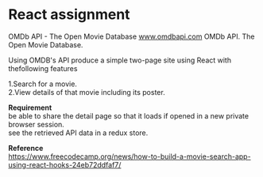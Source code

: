 # React assignment 

OMDb API - The Open Movie Database www.omdbapi.com OMDb API. The Open Movie Database.     

Using OMDB's API produce a simple two-page site using React with thefollowing features

1.Search for a movie.<br>
2.View details of that movie including its poster.

<b>Requirement</b><br>
be able to share the detail page so that it loads if opened in a new private browser session.<br>
see the retrieved API data in a redux store.

<b>Reference</b><br>
https://www.freecodecamp.org/news/how-to-build-a-movie-search-app-using-react-hooks-24eb72ddfaf7/

